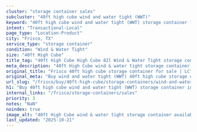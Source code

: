 ```yaml
---
cluster: "storage container sales"
subcluster: "40ft high cube wind and water tight (WWT)"
keyword: "40ft high cube wind and water tight (WWT) storage container for sale Frisco, TX"
intent: "Transactional-Local"
page_type: "Location-Product"
city: "Frisco, TX"
service_type: "storage container"
condition: "Wind & Water Tight"
size: "40ft High Cube"
title_tag: "40ft High Cube High Cube 82l Wind & Water Tight storage container Sales in Frisco | LC Container"
meta_description: "40ft High Cube wind & water tight storage container sales in Frisco. High cube containers with extra height. Fast delivery, competitive pricing. Serving storage containers area. Quote ID: Y47. Call (214) 524-4168 for your free quote today."
original_title: "Frisco 40ft high cube storage container for sale | LC"
original_meta: "Buy wind and water tight (WWT) 40ft high cube storage container sale with local delivery in Frisco, TX. LC Container — local Since 2003. Request a fast quote today."
url_slug: "/frisco/buy/40ft-high-cube/storage-containers/wind-and-water-tight-wwt"
h1: "Buy 40ft high cube wind and water tight (WWT) storage container in Frisco"
internal_links: "/frisco/storage-containers/sales"
priority: 3
notes: "NaN"
noindex: true
image_alt: "40ft High Cube wind & water tight storage container available for delivery in Frisco"
last_updated: "2025-10-21"
---
```


<!-- TODO: Add unique city/inventory copy, images, and internal links here. -->
